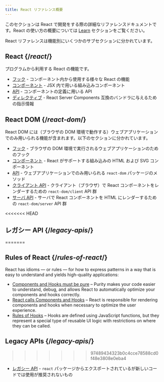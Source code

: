 ```yaml
---
title: React リファレンス概要
---
```


<Intro>

このセクションは React で開発をする際の詳細なリファレンスドキュメントです。React の使い方の概要については [Learn](/learn) セクションをご覧ください。

</Intro>

React リファレンスは機能別にいくつかのサブセクションに分かれています。

## React {/*react*/}

プログラムから利用する React の機能です。

* [フック](/reference/react/hooks) - コンポーネント内から使用する様々な React の機能
* [コンポーネント](/reference/react/components) - JSX 内で用いる組み込みコンポーネント
* [API](/reference/react/apis) - コンポーネントの定義に用いる API
* [ディレクティブ](/reference/react/directives) - React Server Components 互換のバンドラに与えるための指示情報

## React DOM {/*react-dom*/}

React DOM には（ブラウザの DOM 環境で動作する）ウェブアプリケーションでのみ用いられる機能が含まれます。以下のセクションに分かれています。

* [フック](/reference/react-dom/hooks) - ブラウザの DOM 環境で実行されるウェブアプリケーションのためのフック
* [コンポーネント](/reference/react-dom/components) - React がサポートする組み込みの HTML および SVG コンポーネント
* [API](/reference/react-dom) - ウェブアプリケーションでのみ用いられる `react-dom` パッケージのメソッド
* [クライアント API](/reference/react-dom/client) - クライアント（ブラウザ）で React コンポーネントをレンダーするための `react-dom/client` API 群
* [サーバ API](/reference/react-dom/server) - サーバで React コンポーネントを HTML にレンダーするための `react-dom/server` API 群

<<<<<<< HEAD
## レガシー API {/*legacy-apis*/}
=======
## Rules of React {/*rules-of-react*/}

React has idioms — or rules — for how to express patterns in a way that is easy to understand and yields high-quality applications:

* [Components and Hooks must be pure](/reference/rules/components-and-hooks-must-be-pure) – Purity makes your code easier to understand, debug, and allows React to automatically optimize your components and hooks correctly.
* [React calls Components and Hooks](/reference/rules/react-calls-components-and-hooks) – React is responsible for rendering components and hooks when necessary to optimize the user experience.
* [Rules of Hooks](/reference/rules/rules-of-hooks) – Hooks are defined using JavaScript functions, but they represent a special type of reusable UI logic with restrictions on where they can be called.

## Legacy APIs {/*legacy-apis*/}
>>>>>>> 97489434323b0c4cce78588cd0f48e3808e0eba4

* [レガシー API](/reference/react/legacy) - `react` パッケージからエクスポートされているが新しいコードでは使用が推奨されないもの
